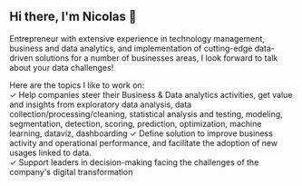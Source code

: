 ## Hi there, I'm Nicolas 👋

Entrepreneur with extensive experience in technology management, business and data analytics, and implementation of cutting-edge data-driven solutions for a number of businesses areas, I look forward to talk about your data challenges!

Here are the topics I like to work on:  
✓ Help companies steer their Business & Data analytics activities, get value and insights from exploratory data analysis, data collection/processing/cleaning, statistical analysis and testing, modeling, segmentation, detection, scoring, prediction, optimization, machine learning, dataviz, dashboarding 
✓ Define solution to improve business activity and operational performance, and facilitate the adoption of new usages linked to data.  
✓ Support leaders in decision-making facing the challenges of the company's digital transformation   


<!---
--->
